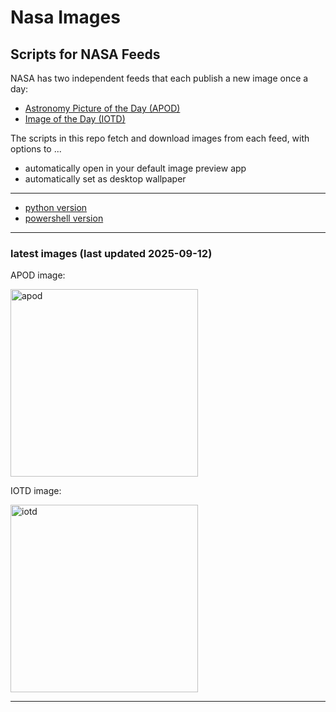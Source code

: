 # Nasa Images

## Scripts for NASA Feeds

NASA has two independent feeds that each publish a new image once a day:

- [Astronomy Picture of the Day (APOD)](https://apod.nasa.gov/apod/)
- [Image of the Day (IOTD)](https://www.nasa.gov/image-of-the-day/)

The scripts in this repo fetch and download images from each feed, with options to ...

- automatically open in your default image preview app
- automatically set as desktop wallpaper

---

- [python version](./python/README.md)
- [powershell version](./powershell/README.md)

---

### latest images (last updated 2025-09-12)

APOD image:

<a href="https://apod.nasa.gov/apod/image/2509/APODtwo_hemisphere_combined_no_text.jpg"><img alt="apod" src="https://apod.nasa.gov/apod/image/2509/APODtwo_hemisphere_combined_no_text.jpg" height="300" /></a>

IOTD image:

<a href="https://www.nasa.gov/image-detail/54764951141-82cb69f2cd-o/"><img alt="iotd" src="https://www.nasa.gov/wp-content/uploads/2025/09/54764951141-82cb69f2cd-o.png" height="300" /></a>

---
